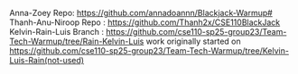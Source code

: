 Anna-Zoey Repo: https://github.com/annadoannn/Blackjack-Warmup# 
<br/>
Thanh-Anu-Niroop Repo : https://github.com/Thanh2x/CSE110BlackJack
<br>
Kelvin-Rain-Luis Branch :  https://github.com/cse110-sp25-group23/Team-Tech-Warmup/tree/Rain-Kelvin-Luis work originally started on https://github.com/cse110-sp25-group23/Team-Tech-Warmup/tree/Kelvin-Luis-Rain(not-used)

